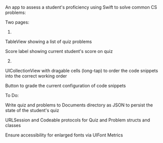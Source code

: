 An app to assess a student's proficiency using Swift to solve common CS problems:

Two pages:

1)  
  TableView showing a list of quiz problems
  
  Score label showing current student's score on quiz
  
2)
  UICollectionView with dragable cells (long-tap) to order the code snippets into the correct working order
  
  Button to grade the current configuration of code snippets
  
To Do:

  Write quiz and problems to Documents directory as JSON to persist the state of the student's quiz
  
  URLSession and Codeable protocols for Quiz and Problem structs and classes
    
  Ensure accessibility for enlarged fonts via UIFont Metrics
  
